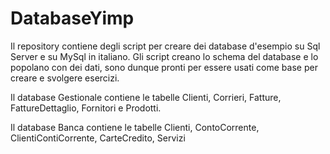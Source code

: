 # DatabaseYimp
Il repository contiene degli script per creare dei database d'esempio su Sql Server e su MySql in italiano. Gli script creano lo schema del database e lo popolano con dei dati, sono dunque pronti per essere usati come base per creare e svolgere esercizi.

Il database Gestionale contiene le tabelle Clienti, Corrieri, Fatture, FattureDettaglio, Fornitori e Prodotti.

Il database Banca contiene le tabelle  Clienti, ContoCorrente, ClientiContiCorrente, CarteCredito, Servizi

